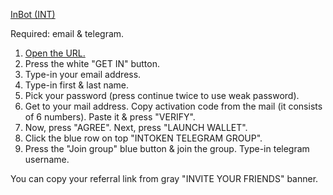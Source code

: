 [InBot (INT)](https://inbot.io/join/rykydYSrM)

Required: email & telegram.

1. [Open the URL.](https://inbot.io/join/rykydYSrM)
2. Press the white "GET IN" button. 
3. Type-in your email address. 
4. Type-in first & last name. 
5. Pick your password (press continue twice to use weak password).
6. Get to your mail address. Copy activation code from the mail (it consists of 6 numbers). Paste it & press "VERIFY". 
7. Now, press "AGREE". Next, press "LAUNCH WALLET". 
8. Click the blue row on top "INTOKEN TELEGRAM GROUP". 
9. Press the "Join group" blue button & join the group. Type-in telegram username.

You can copy your referral link from gray "INVITE YOUR FRIENDS" banner. 
